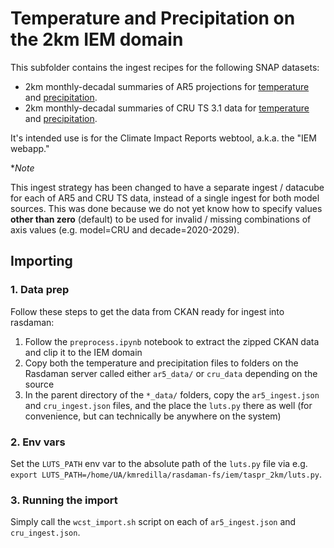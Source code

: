 # Temperature and Precipitation on the 2km IEM domain

This subfolder contains the ingest recipes for the following SNAP datasets:
- 2km monthly-decadal summaries of AR5 projections for [temperature](http://ckan.snap.uaf.edu/dataset/projected-monthly-and-derived-temperature-products-2km-cmip5-ar5) and [precipitation](http://ckan.snap.uaf.edu/dataset/projected-monthly-and-derived-precipitation-products-2km-cmip5-ar5).
- 2km monthly-decadal summaries of CRU TS 3.1 data for [temperature](http://ckan.snap.uaf.edu/dataset/historical-monthly-and-derived-temperature-products-downscaled-from-cru-ts-data-via-the-delta-m) and [precipitation](http://ckan.snap.uaf.edu/dataset/historical-monthly-and-derived-precipitation-products-downscaled-from-cru-ts-data-via-the-delta). 

It's intended use is for the Climate Impact Reports webtool, a.k.a. the "IEM webapp."

**Note*

This ingest strategy has been changed to have a separate ingest / datacube for each of AR5 and CRU TS data, instead of a single ingest for both model sources. This was done because we do not yet know how to specify values **other than zero** (default) to be used for invalid / missing combinations of axis values (e.g. model=CRU and decade=2020-2029).

## Importing

### 1. Data prep

Follow these steps to get the data from CKAN ready for ingest into rasdaman:

1. Follow the `preprocess.ipynb` notebook to extract the zipped CKAN data and clip it to the IEM domain
2. Copy both the temperature and precipitation files to folders on the Rasdaman server called either `ar5_data/` or `cru_data` depending on the source
3. In the parent directory of the `*_data/` folders, copy the `ar5_ingest.json` and `cru_ingest.json` files, and the place the `luts.py` there as well (for convenience, but can technically be anywhere on the system)

### 2. Env vars

Set the `LUTS_PATH` env var to the absolute path of the `luts.py` file via e.g. `export LUTS_PATH=/home/UA/kmredilla/rasdaman-fs/iem/taspr_2km/luts.py`.

### 3. Running the import

Simply call the `wcst_import.sh` script on each of `ar5_ingest.json` and `cru_ingest.json`.
